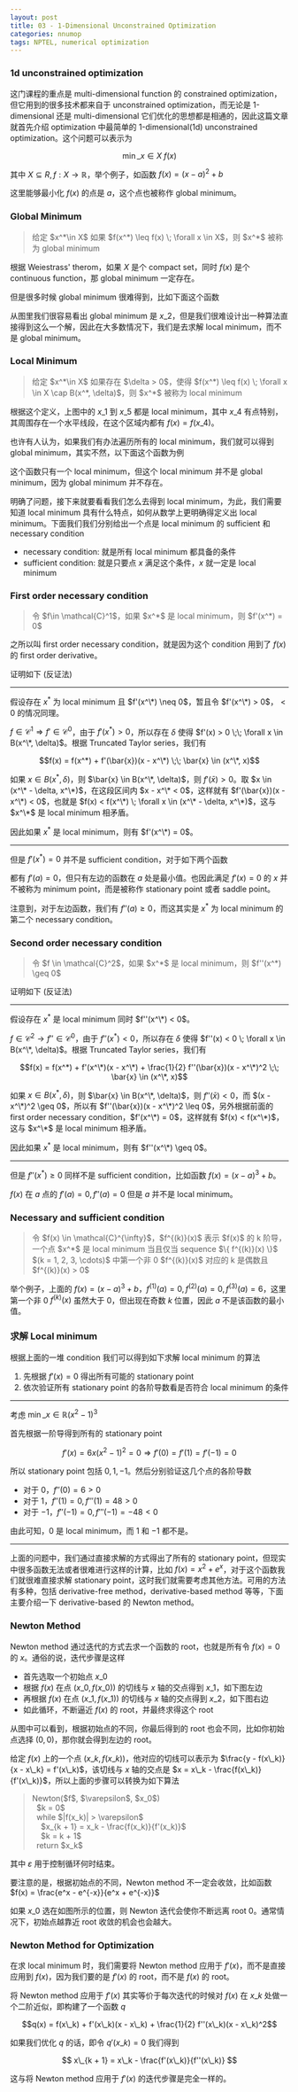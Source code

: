 ```yaml
---
layout: post
title: 03 - 1-Dimensional Unconstrained Optimization
categories: nnumop
tags: NPTEL, numerical optimization
---
```


### 1d unconstrained optimization

这门课程的重点是 multi-dimensional function 的 constrained optimization，但它用到的很多技术都来自于 unconstrained optimization，而无论是 1-dimensional 还是 multi-dimensional 它们优化的思想都是相通的，因此这篇文章就首先介绍 optimization 中最简单的 1-dimensional(1d) unconstrained optimization。这个问题可以表示为

$$ \min\_{x\in X} \; f(x) $$

其中 $X \subseteq R, f: X \rightarrow \mathbb{R}$，举个例子，如函数 $f(x) = (x - a)^2 + b$

<object data="/resource/NNP/03-1d-uncon-op/x^2.svg" type="image/svg+xml" class="blkcenter"></object>

这里能够最小化 $f(x)$ 的点是 $a$，这个点也被称作 global minimum。

### Global Minimum

<blockquote>
给定 $x^*\in X$ 如果 $f(x^*) \leq f(x) \; \forall x \in X$，则 $x^*$ 被称为 global minimum
</blockquote>

根据 Weiestrass' therom，如果 $X$ 是个 compact set，同时 $f(x)$ 是个 continuous function，那 global minimum 一定存在。

但是很多时候 global minimum 很难得到，比如下面这个函数

<object data="/resource/NNP/03-1d-uncon-op/function.svg" type="image/svg+xml" class="blkcenter"></object>

从图里我们很容易看出 global minimum 是 $x\_2$，但是我们很难设计出一种算法直接得到这么一个解，因此在大多数情况下，我们是去求解 local minimum，而不是 global minimum。

### Local Minimum

<blockquote>
给定 $x^*\in X$ 如果存在 $\delta > 0$，使得 $f(x^*) \leq f(x) \; \forall x \in X \cap B(x^*, \delta)$，则 $x^*$ 被称为 local minimum
</blockquote>

根据这个定义，上图中的 $x\_1$ 到 $x\_5$ 都是 local minimum，其中 $x\_4$ 有点特别，其周围存在一个水平线段，在这个区域内都有 $f(x) = f(x\_4)$。

也许有人认为，如果我们有办法遍历所有的 local minimum，我们就可以得到 global minimum，其实不然，以下面这个函数为例

<object data="/resource/NNP/03-1d-uncon-op/fun3.svg" type="image/svg+xml" class="blkcenter"></object>

这个函数只有一个 local minimum，但这个 local minimum 并不是 global minimum，因为 global minimum 并不存在。

明确了问题，接下来就要看看我们怎么去得到 local minimum，为此，我们需要知道 local minimum 具有什么特点，如何从数学上更明确得定义出 local minimum。下面我们我们分别给出一个点是 local minimum 的 sufficient 和 necessary condition

* necessary condition: 就是所有 local minimum 都具备的条件
* sufficient condition: 就是只要点 $x$ 满足这个条件，$x$ 就一定是 local minimum

### First order necessary condition

<blockquote>
令 $f\in \mathcal{C}^1$，如果 $x^*$ 是 local minimum，则 $f'(x^*) = 0$
</blockquote>

之所以叫 first order necessary condition，就是因为这个 condition 用到了 $f(x)$ 的 first order derivative。

证明如下 (反证法)

----------

假设存在 $x^*$ 为 local minimum 且 $f'(x^\*) \neq 0$，暂且令 $f'(x^\*) > 0$，$< 0$ 的情况同理。

$f \in \mathcal{C}^1 \Rightarrow f' \in \mathcal{C}^0$，由于 $f'(x^*) > 0$，所以存在 $\delta$ 使得 $f'(x) > 0 \;\; \forall x \in B(x^\*, \delta)$。根据 Truncated Taylor series，我们有

$$f(x) = f(x^*) + f'(\bar{x})(x - x^\*) \;\; \bar{x} \in (x^\*, x)$$

如果 $x \in B(x^*, \delta)$，则 $\bar{x} \in B(x^\*, \delta)$，则 $f'(\bar{x}) > 0$。取 $x \in (x^\* - \delta, x^\*)$，在这段区间内 $x - x^\* < 0$，这样就有 $f'(\bar{x})(x - x^\*) < 0$，也就是 $f(x) < f(x^\*) \; \forall x \in (x^\* - \delta, x^\*)$，这与 $x^\*$ 是 local minimum 相矛盾。

因此如果 $x^*$ 是 local minimum，则有 $f'(x^\*) = 0$。

----------

但是 $f'(x^*) = 0$ 并不是 sufficient condition，对于如下两个函数

<object data="/resource/NNP/03-1d-uncon-op/f'(x)=0.svg" type="image/svg+xml" class="blkcenter"></object>

都有 $f'(a) = 0$，但只有左边的函数在 $a$ 处是最小值。也因此满足 $f'(x) = 0$ 的 $x$ 并不被称为 minimum point，而是被称作 stationary point 或者 saddle point。

注意到，对于左边函数，我们有 $f''(a) \geq 0$，而这其实是 $x^*$ 为 local minimum 的第二个 necessary condition。

### Second order necessary condition

<blockquote>
令 $f \in \mathcal{C}^2$，如果 $x^*$ 是 local minimum，则 $f''(x^*) \geq 0$
</blockquote>

证明如下 (反证法)

----------

假设存在 $x^*$ 是 local minimum 同时 $f''(x^\*) < 0$。

$f \in \mathcal{C}^2 \rightarrow f'' \in \mathcal{C}^0$，由于 $f''(x^*) < 0$，所以存在 $\delta$ 使得 $f''(x) < 0 \; \forall x \in B(x^\*, \delta)$。根据 Truncated Taylor series，我们有

$$f(x) = f(x^*) + f'(x^\*)(x - x^\*) + \frac{1}{2} f''(\bar{x})(x - x^\*)^2 \;\; \bar{x} \in (x^\*, x)$$

如果 $x \in B(x^*, \delta)$，则 $\bar{x} \in B(x^\*, \delta)$，则 $f''(\bar{x}) < 0$，而 $(x - x^\*)^2 \geq 0$，所以有 $f''(\bar{x})(x - x^\*)^2 \leq 0$，另外根据前面的 first order necessary condition，$f'(x^\*) = 0$，这样就有 $f(x) < f(x^\*)$，这与 $x^\*$ 是 local minimum 相矛盾。

因此如果 $x^*$ 是 local minimum，则有 $f''(x^\*) \geq 0$。

----------

但是 $f''(x^*) \geq 0$ 同样不是 sufficient condition，比如函数 $f(x) = (x - a)^3 + b$。

<object data="/resource/NNP/03-1d-uncon-op/x^3.svg" type="image/svg+xml" class="blkcenter"></object>

$f(x)$ 在 $a$ 点的 $f'(a) = 0, f''(a) = 0$ 但是 $a$ 并不是 local minimum。

### Necessary and sufficient condition

<blockquote>
令 $f(x) \in \mathcal{C}^{\infty}$，$f^{(k)}(x)$ 表示 $f(x)$ 的 k 阶导，一个点 $x^*$ 是 local minimum 当且仅当 sequence $\{ f^{(k)}(x) \}$  $(k = 1, 2, 3, \cdots)$ 中第一个非 0 $f^{(k)}(x)$ 对应的 k 是偶数且 $f^{(k)}(x) > 0$
</blockquote>

举个例子，上面的 $f(x) = (x - a)^3 + b$，$f^{(1)}(a) = 0, f^{(2)}(a) = 0, f^{(3)}(a) = 6$，这里第一个非 0 $f^{(k)}(x)$ 虽然大于 0，但出现在奇数 $k$ 位置，因此 $a$ 不是该函数的最小值。

### 求解 Local minimum

根据上面的一堆 condition 我们可以得到如下求解 local minimum 的算法

1. 先根据 $f'(x) = 0$ 得出所有可能的 stationary point
2. 依次验证所有 stationary point 的各阶导数看是否符合 local minimum 的条件

----------

考虑 $\min\_{x \in \mathbb{R}} (x^2 - 1)^3$

首先根据一阶导得到所有的 stationary point

$$ f'(x) = 6x(x^2 - 1)^2 = 0 \Rightarrow f'(0) = f'(1) = f'(-1) = 0$$

所以 stationary point 包括 $0, 1, -1$。然后分别验证这几个点的各阶导数

* 对于 $0$，$f''(0) = 6 > 0$
* 对于 $1$，$f''(1) = 0, f'''(1) = 48 > 0$
* 对于 $-1$，$f''(-1) = 0, f'''(-1) = -48 < 0$

由此可知，$0$ 是 local minimum，而 $1$ 和 $-1$ 都不是。

----------

上面的问题中，我们通过直接求解的方式得出了所有的 stationary point，但现实中很多函数无法或者很难进行这样的计算，比如 $f(x) = x^2 + e^x$，对于这个函数我们就很难直接求解 stationary point，这时我们就需要考虑其他方法。可用的方法有多种，包括 derivative-free method，derivative-based method 等等，下面主要介绍一下 derivative-based 的 Newton method。

### Newton Method

Newton method 通过迭代的方式去求一个函数的 root，也就是所有令 $f(x) = 0$ 的 $x$。通俗的说，迭代步骤是这样

* 首先选取一个初始点 $x\_0$
* 根据 $f(x)$ 在点 $(x\_0, f(x\_0))$ 的切线与 $x$ 轴的交点得到 $x\_1$，如下图左边
* 再根据 $f(x)$ 在点 $(x\_1, f(x\_1))$ 的切线与 $x$ 轴的交点得到 $x\_2$，如下图右边
* 如此循环，不断逼近 $f(x)$ 的 root，并最终求得这个 root

<object data="/resource/NNP/03-1d-uncon-op/newton.svg" type="image/svg+xml" class="blkcenter"></object>

从图中可以看到，根据初始点的不同，你最后得到的 root 也会不同，比如你初始点选择 $(0, 0)$，那你就会得到左边的 root。

给定 $f(x)$ 上的一个点 $(x\_k, f(x\_k))$，他对应的切线可以表示为 $\frac{y - f(x\_k)}{x - x\_k} = f'(x\_k)$，该切线与 $x$ 轴的交点是 $x = x\_k - \frac{f(x\_k)}{f'(x\_k)}$，所以上面的步骤可以转换为如下算法

<blockquote>
Newton($f$, $\varepsilon$, $x_0$) <br/>
&nbsp;&nbsp;$k = 0$ <br/>
&nbsp;&nbsp;while $|f(x_k)| > \varepsilon$ <br/>
&nbsp;&nbsp;&nbsp;&nbsp;$x_{k + 1} = x_k - \frac{f(x_k)}{f'(x_k)}$ <br/>
&nbsp;&nbsp;&nbsp;&nbsp;$k = k + 1$ <br/>
&nbsp;&nbsp;return $x_k$
</blockquote>

其中 $\varepsilon$ 用于控制循环何时结束。

要注意的是，根据初始点的不同，Newton method 不一定会收敛，比如函数 $f(x) = \frac{e^x - e^{-x}}{e^x + e^{-x}}$

<object data="/resource/NNP/03-1d-uncon-op/notconverge.svg" type="image/svg+xml" class="blkcenter"></object>

如果 $x\_0$ 选在如图所示的位置，则 Newton 迭代会使你不断远离 root $0$。通常情况下，初始点越靠近 root 收敛的机会也会越大。

### Newton Method for Optimization

在求 local minimum 时，我们需要将 Newton method 应用于 $f'(x)$，而不是直接应用到 $f(x)$，因为我们要的是 $f'(x)$ 的 root，而不是 $f(x)$ 的 root。

将 Newton method 应用于 $f'(x)$ 其实等价于每次迭代的时候对 $f(x)$ 在 $x\_k$ 处做一个二阶近似，即构建了一个函数 $q$

$$q(x) = f(x\_k) + f'(x\_k)(x - x\_k) + \frac{1}{2} f''(x\_k)(x - x\_k)^2$$

如果我们优化 $q$ 的话，即令 $q'(x\_k) = 0$ 我们得到

$$ x\_{k + 1} = x\_k - \frac{f'(x\_k)}{f''(x\_k)} $$

这与将 Newton method 应用于 $f'(x)$ 的迭代步骤是完全一样的。
